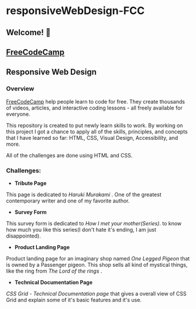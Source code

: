 # responsiveWebDesign-FCC

## Welcome! 👋

## [FreeCodeCamp](https://www.freecodecamp.org/)

## Responsive Web Design


### Overview

[FreeCodeCamp](https://www.freecodecamp.org/)  help people learn to code for free. They create thousands of videos, articles, and interactive coding lessons - all freely available for everyone.

This repository is created to put newly
learn skills to work. By working on this project I got
a chance to apply all of the skills, principles, and concepts
that I have learned so far: HTML, CSS, Visual Design, Accessibility, and more.

All of the challenges are done using HTML and CSS.


### Challenges:

- **Tribute Page**

This page is dedicated to _Haruki Murakami_ . One of the greatest
contemporary writer and one of my favorite author.

- **Survey Form**

This survey form is dedicated to _How I met your mother(Series)_. to know how much you like this series(I don't hate it's ending, I am just disappointed).

- **Product Landing Page**

Product landing page for an imaginary shop named _One Legged Pigeon_ that is owned by  a Passenger pigeon. This shop sells all kind of mystical things, like the ring from  _The Lord of the rings_ .

- **Technical Documentation Page**

_CSS Grid - Technical Documentation page_ that gives a overall view of CSS Grid and explain some of it's basic features and it's use.
